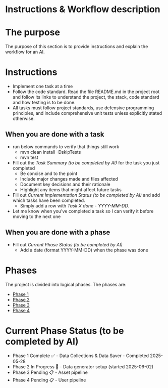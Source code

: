 # Instructions & Workflow description

# The purpose
The purpose of this section is to provide instructions and explain the workflow for an AI.

# Instructions

* Implement one task at a time
* Follow the code standard. Read the file README.md in the project root and follow its links to understand the 
project, the stack, code standard and how testing is to be done.
* All tasks must follow project standards, use defensive programming principles, and include comprehensive
unit tests unless explicitly stated otherwise.

## When you are done with a task
* run below commands to verify that things still work
  * mvn clean install \-DskipTests
  * mvn test
* Fill out the *Task Summary (to be completed by AI)* for the task you just completed
  * Be concise and to the point
  * Include major changes made and files affected
  * Document key decisions and their rationale
  * Highlight any items that might affect future tasks
* Fill out *Current Implementation Status (to be completed by AI)* and add which tasks have been completed. 
  * Simply add a row with *Task X done - YYYY-MM-DD*.
* Let me know when you've completed a task so I can verify it before moving to the next one

## When you are done with a phase
* Fill out *Current Phase Status (to be completed by AI)* 
  * Add a date (format YYYY-MM-DD) when the phase was done 

# Phases
The project is divided into logical phases. The phases are:
- [Phase 1](task_phase_1.md)
- [Phase 2](task_phase_2.md)
- [Phase 3](task_phase_3.md)
- [Phase 4](task_phase_4.md)

# Current Phase Status (to be completed by AI)
- Phase 1 Complete ✅ - Data Collections & Data Saver - Completed 2025-05-28
- Phase 2 In Progress 🔄 - Data generator setup (started 2025-06-02)
- Phase 3 Pending 📋 - Asset pipeline
- Phase 4 Pending 📋 - User pipeline



